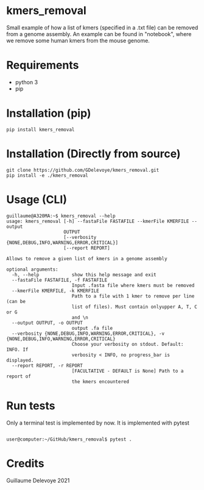 # kmers_removal

Small example of how a list of kmers (specified in a .txt file) can be removed from a genome assembly. An example can be found in "notebook", where we remove some human kmers from the mouse genome.

# Requirements

- python 3
- pip

# Installation (pip)

```console 
pip install kmers_removal 
```

# Installation (Directly from source)

```console
git clone https://github.com/GDelevoye/kmers_removal.git
pip install -e ./kmers_removal
```


# Usage (CLI)

```console 
guillaume@A320MA:~$ kmers_removal --help
usage: kmers_removal [-h] --fastaFile FASTAFILE --kmerFile KMERFILE --output
                     OUTPUT
                     [--verbosity {NONE,DEBUG,INFO,WARNING,ERROR,CRITICAL}]
                     [--report REPORT]

Allows to remove a given list of kmers in a genome assembly

optional arguments:
  -h, --help            show this help message and exit
  --fastaFile FASTAFILE, -f FASTAFILE
                        Input .fasta file where kmers must be removed
  --kmerFile KMERFILE, -k KMERFILE
                        Path to a file with 1 kmer to remove per line (can be
                        list of files). Must contain onlyupper A, T, C or G
                        and \n
  --output OUTPUT, -o OUTPUT
                        output .fa file
  --verbosity {NONE,DEBUG,INFO,WARNING,ERROR,CRITICAL}, -v {NONE,DEBUG,INFO,WARNING,ERROR,CRITICAL}
                        Choose your verbosity on stdout. Default: INFO. If
                        verbosity < INFO, no progress_bar is displayed.
  --report REPORT, -r REPORT
                        [FACULTATIVE - DEFAULT is None] Path to a report of
                        the kmers encountered
```

# Run tests

Only a terminal test is implemented by now. It is implemented with pytest

```console 

user@computer:~/GitHub/kmers_removal$ pytest .

```

# Credits

Guillaume Delevoye 2021
